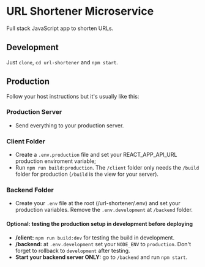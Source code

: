 # URL Shortener Microservice
Full stack JavaScript app to shorten URLs.

## Development
Just `clone`, `cd url-shortener` and `npm start`.

## Production
Follow your host instructions but it's usually like this:

### Production Server
* Send everything to your production server.

### Client Folder
* Create a `.env.production` file and set your REACT_APP_API_URL production enviroment variable;
* Run `npm run build:production`. The `/client` folder only needs the `/build` folder for production (`/build` is the view for your server).

### Backend Folder
* Create your `.env` file at the root (/url-shortener/.env) and set your production variables. Remove the `.env.development` at `/backend` folder.

#### Optional: testing the production setup in development before deploying
* **/client:** `npm run build:dev` for testing the build in development.
* **/backend:** at `.env.development` set your `NODE_ENV` to `production`. Don't forget to rollback to `development` after testing.
* **Start your backend server ONLY:** go to `/backend` and run `npm start`.